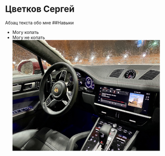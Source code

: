 # Цветков Сергей
Абзац текста обо мне
##Навыки
* Могу копать
* Могу не копать
![Картинка](img/car.jpg)